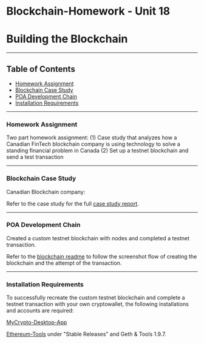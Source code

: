 # Blockchain-Homework - Unit 18

# Building the Blockchain

---

## Table of Contents

- [Homework Assignment](#Homework-Assignment)
- [Blockchain Case Study](#Blockchain-Case-Study)
- [POA Development Chain](#POA-Development-Chain)
- [Installation Requirements](#Installation-Requirements)

---

### Homework Assignment

Two part homework assignment:
(1) Case study that analyzes how a Canadian FinTech blockchain company is using technology to solve a standing financial problem in Canada
(2) Set up a testnet blockchain and send a test transaction

---

### Blockchain Case Study

Canadian Blockchain company:

Refer to the case study for the full [case study report](case_study.md).

---

### POA Development Chain 

Created a custom testnet blockchain with nodes and completed a testnet transaction. 

Refer to the [blockchain readme](custom_block_chain.md) to follow the screenshot flow of creating the blockchain and the attempt of the transaction.
 
---

### Installation Requirements

To successfully recreate the custom testnet blockchain and complete a testnet transaction with your own cryptowallet, the following installations and accounts are required:

[MyCrypto-Desktop-App](https://download.mycrypto.com) 

[Ethereum-Tools](https://geth.ethereum.org/downloads/) under "Stable Releases" and Geth & Tools 1.9.7.

